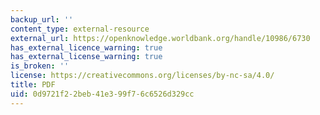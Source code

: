 ```yaml
---
backup_url: ''
content_type: external-resource
external_url: https://openknowledge.worldbank.org/handle/10986/6730
has_external_licence_warning: true
has_external_license_warning: true
is_broken: ''
license: https://creativecommons.org/licenses/by-nc-sa/4.0/
title: PDF
uid: 0d9721f2-2beb-41e3-99f7-6c6526d329cc
---
```


